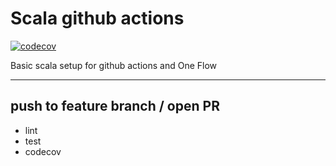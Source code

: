 # Scala github actions

[![codecov](https://codecov.io/gh/TomLous/scala-github-actions/branch/master/graph/badge.svg)](https://codecov.io/gh/TomLous/scala-github-actions)


Basic scala setup for github actions and One Flow

--- 
## push to feature branch / open PR

- lint
- test
- codecov

